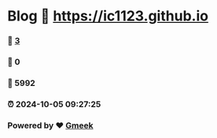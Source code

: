 # Blog :link: https://ic1123.github.io 
### :page_facing_up: [3](https://ic1123.github.io/tag.html) 
### :speech_balloon: 0 
### :hibiscus: 5992 
### :alarm_clock: 2024-10-05 09:27:25 
### Powered by :heart: [Gmeek](https://github.com/Meekdai/Gmeek)
